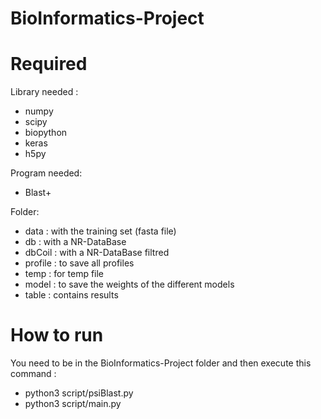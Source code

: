 # BioInformatics-Project

# Required

Library needed :
- numpy
- scipy
- biopython
- keras
- h5py

Program needed:
- Blast+

Folder:
- data : with the training set (fasta file)
- db : with a NR-DataBase
- dbCoil : with a NR-DataBase filtred
- profile : to save all profiles
- temp : for temp file
- model : to save the weights of the different models
- table : contains results

# How to run

You need to be in the BioInformatics-Project folder and then execute this command :

- python3 script/psiBlast.py
- python3 script/main.py